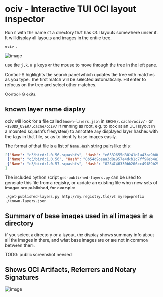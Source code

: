 # ociv - Interactive TUI OCI layout inspector

Run it with the name of a directory that has OCI layouts somewhere under it. It will display all layouts and images in the entire tree.

```
ociv .
```

![image](https://github.com/project-machine/oci-viewer/assets/1768106/c9ffd36c-1f4b-4acf-824f-38ae856f9e6b)


use the `j,k,n,p` keys or the mouse to move through the tree in the left pane.

Control-S highlights the search panel which updates the tree with matches as you type.
The first match will be selected automatically. Hit enter to refocus on the tree and select other matches.

Control-Q exits.

## known layer name display

ociv will look for a file called `known-layers.json` in `$HOME/.cache/ociv/` (
or `~$SUDO_USER/.cache/ociv/` if running as root, e.g. to look at an OCI layout
in a mounted squashfs filesystem) to annotate any displayed layer hashes with
the tags in that file, so as to identify base images easily.

The format of that file is a list of `Name,Hash` string pairs like this:

``` json
[{"Name": "c3/bird:1.0.56-squashfs", "Hash": "e6539655d80241d1a43ea9b00ba2e56b3cccd2a55027c21ad44f359cded63dea"},
 {"Name": "c3/bird:1.0.56", "Hash": "8b54d9ceaa3d8a957e4dcb1c7ff96eb4e39bdd8847a1e0752ef7c0b4f6128b36"},
 {"Name": "c3/bird:1.0.57-squashfs", "Hash": "0254746330bb206cc49589b25eb6c4d45430b502ff4318f6bb1225e602a40358"}
]
```

The included python script `get-published-layers.py` can be used to generate
this file from a registry, or update an existing file when new sets of images
are published, for example:

```
./get-published-layers.py http://my.registry.tld/v2 myrepoprefix ./known-layers.json
```

## Summary of base images used in all images in a directory 

If you select a directory or a layout, the display shows summary info about all the images in there, and what base images are or are not in common between them.


TODO: public screenshot needed


## Shows OCI Artifacts, Referrers and Notary Signatures

![image](https://github.com/project-machine/oci-viewer/assets/1768106/8b374ce1-e1ec-4179-9497-a064cb373711)


